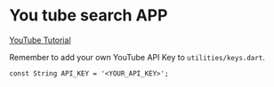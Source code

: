 # You tube search APP
[YouTube Tutorial](https://youtu.be/feQhHStBVLE)

Remember to add your own YouTube API Key to `utilities/keys.dart`.

`const String API_KEY = '<YOUR_API_KEY>';`
